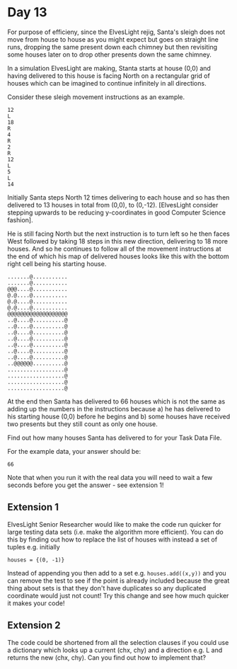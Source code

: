 # Day 13

For purpose of efficieny, since the ElvesLight rejig, Santa's sleigh does not move from house to house as you might expect but goes on straight line runs, dropping the same present down each chimney but then revisiting some houses later on to drop other presents down the same chimney.

In a simulation ElvesLight are making, Stanta starts at house (0,0) and having delivered to this house is facing North on a rectangular grid of houses which can be imagined to continue infinitely in all directions.

Consider these sleigh movement instructions as an example.

```
12
L
18
R
4
R
2
R
12
L
5
L
14
```

Initially Santa steps North 12 times delivering to each house and so has then delivered to 13 houses in total from (0,0), to (0,-12). [ElvesLight consider stepping upwards to be reducing y-coordinates in good Computer Science fashion].

He is still facing North but the next instruction is to turn left so he then faces West followed by taking 18 steps in this new direction, delivering to 18 more houses. And so he continues to follow all of the movement instructions at the end of which his map of delivered houses looks like this with the bottom right cell being his starting house.

```
.......@...........
.......@...........
@@@....@...........
@.@....@...........
@.@....@...........
@.@....@...........
@@@@@@@@@@@@@@@@@@@
..@....@..........@
..@....@..........@
..@....@..........@
..@....@..........@
..@....@..........@
..@....@..........@
..@....@..........@
..@@@@@@..........@
..................@
..................@
..................@
..................@
```

At the end then Santa has delivered to 66 houses which is not the same as adding up the numbers in the instructions because a) he has delivered to his starting house (0,0) before he begins and b) some houses have received two presents but they still count as only one house.

Find out how many houses Santa has delivered to for your Task Data File.

For the example data, your answer should be:

```
66
```

Note that when you run it with the real data you will need to wait a few seconds before you get the answer - see extension 1!

## Extension 1

ElvesLight Senior Researcher would like to make the code run quicker for large testing data sets (i.e. make the algorithm more efficient). You can do this by finding out how to replace the list of houses with instead a set of tuples e.g. initially

```
houses = {(0, -1)}
```

Instead of appending you then add to a set e.g. `houses.add((x,y))` and you can remove the test to see if the point is already included because the great thing about sets is that they don't have duplicates so any duplicated coordinate would just not count! Try this change and see how much quicker it makes your code!

## Extension 2

The code could be shortened from all the selection clauses if you could use a dictionary which looks up a current (chx, chy) and a direction e.g. L and returns the new (chx, chy). Can you find out how to implement that?
